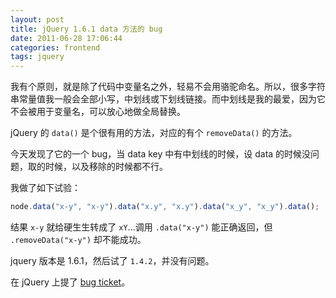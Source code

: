 ```yaml
---
layout: post
title: jQuery 1.6.1 data 方法的 bug
date: 2011-06-28 17:06:44
categories: frontend
tags: jquery
---
```


我有个原则，就是除了代码中变量名之外，轻易不会用骆驼命名。所以，很多字符串常量值我一般会全部小写，中划线或下划线链接。而中划线是我的最爱，因为它不会被用于变量名，可以放心地做全局替换。

jQuery 的 `data()` 是个很有用的方法，对应的有个 `removeData()` 的方法。

今天发现了它的一个 bug，当 data key 中有中划线的时候，设 data 的时候没问题，取的时候，以及移除的时候都不行。

我做了如下试验：

```js
node.data("x-y", "x-y").data("x.y", "x.y").data("x_y", "x_y").data();
```

结果 `x-y` 就给硬生生转成了 `xY`...调用 `.data("x-y")` 能正确返回，但 `.removeData("x-y")` 却不能成功。

jquery 版本是 1.6.1，然后试了 `1.4.2`，并没有问题。

在 jQuery 上提了 [bug ticket](http://bugs.jquery.com/ticket/9691)。
